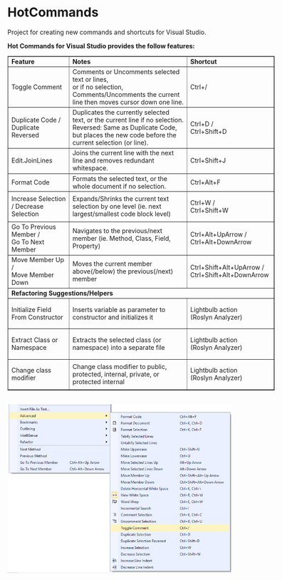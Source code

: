 # HotCommands

Project for creating new commands and shortcuts for Visual Studio.

<p><strong>Hot Commands for Visual Studio provides the follow features:</strong></p>
<table style="width: 600px;" border="1">
<tbody>
<tr>
<td style="text-align: left;"><strong>Feature</strong></td>
<td style="text-align: left;"><strong>Notes</strong></td>
<td style="text-align: left;"><strong>Shortcut</strong></td>
</tr>
<tr>
<td>Toggle Comment</td>
<td>Comments or Uncomments selected text or lines,<br /> or if no selection, Comments/Uncomments the current line then moves cursor down one line.</td>
<td>Ctrl+/</td>
</tr>
<tr>
<td>Duplicate Code /<br /> Duplicate Reversed</td>
<td>Duplicates the currently selected text, or the current line if no selection. <br /> Reversed: Same as Duplicate Code, but places the new code before the current selection (or line).</td>
<td>Ctrl+D /<br /> Ctrl+Shift+D</td>
</tr>
<tr>
<td>Edit.JoinLines</td>
<td>Joins the current line with the next line and removes redundant whitespace.</td>
<td>Ctrl+Shift+J</td>
</tr>
<tr>
<td>Format Code</td>
<td>Formats the selected text, or the whole document if no selection.</td>
<td>Ctrl+Alt+F</td>
</tr>
<tr>
<td>Increase Selection / Decrease Selection</td>
<td>Expands/Shrinks the current text selection by one level (ie. next largest/smallest code block level)</td>
<td>
<p>Ctrl+W /<br /> Ctrl+Shift+W&nbsp;</p>
</td>
</tr>
<tr>
<td>Go To Previous Member / <br /> Go To Next Member</td>
<td>Navigates to the previous/next member (ie. Method, Class, Field, Property)</td>
<td>Ctrl+Alt+UpArrow /<br /> Ctrl+Alt+DownArrow</td>
</tr>
<tr>
<td>Move Member Up /<br /> Move Member Down</td>
<td>Moves the current member above(/below) the previous(/next) member</td>
<td>
<p>Ctrl+Shift+Alt+UpArrow /<br /> Ctrl+Shift+Alt+DownArrow&nbsp;</p>
</td>
</tr>
<tr>
<td colspan="3"><strong>Refactoring Suggestions/Helpers</strong></td>
</tr>
<tr>
<td>Initialize Field From Constructor</td>
<td>Inserts variable as parameter to constructor and initializes it</td>
<td>
<p>Lightbulb action<br /> (Roslyn Analyzer)</p>
</td>
</tr>
<tr>
<td>Extract Class or Namespace</td>
<td>Extracts the selected class (or namespace) into a separate file</td>
<td>
<p>Lightbulb action<br /> (Roslyn Analyzer)</p>
</td>
</tr>
<tr>
<td>Change class modifier</td>
<td>Change class modifier to public, protected, internal, private, or protected internal</td>
<td>
<p>Lightbulb action<br /> (Roslyn Analyzer)</p>
</td>
</tr>
</tbody>
</table>
<br/>
<img src="EditAdvancedMenu.png"/>
<br/>
